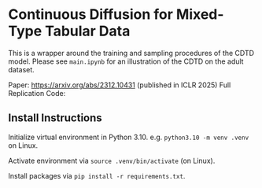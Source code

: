 # Continuous Diffusion for Mixed-Type Tabular Data

This is a wrapper around the training and sampling procedures of the CDTD model.
Please see `main.ipynb` for an illustration of the CDTD on the adult dataset.

Paper: https://arxiv.org/abs/2312.10431 (published in ICLR 2025)
Full Replication Code: 

## Install Instructions

Initialize virtual environment in Python 3.10.
e.g. `python3.10 -m venv .venv` on Linux.

Activate environment via `source .venv/bin/activate` (on Linux).

Install packages via `pip install -r requirements.txt`.

